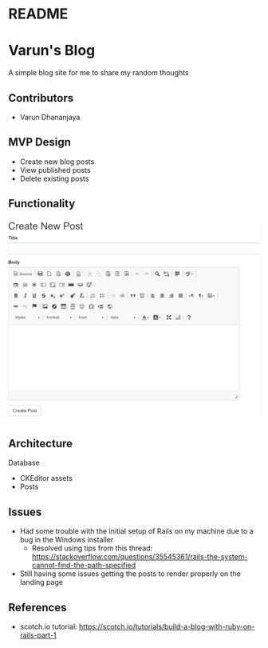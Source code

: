 # README

# Varun's Blog
A simple blog site for me to share my random thoughts

## Contributors
* Varun Dhananjaya

## MVP Design
* Create new blog posts
* View published posts
* Delete existing posts

## Functionality
![new post](https://github.com/vdhanan/rails-blog/blob/master/2017-09-25.png)

## Architecture
Database
* CKEditor assets
* Posts

## Issues
* Had some trouble with the initial setup of Rails on my machine due to a bug in the Windows installer
  * Resolved using tips from this thread: https://stackoverflow.com/questions/35545361/rails-the-system-cannot-find-the-path-specified
* Still having some issues getting the posts to render properly on the landing page

## References
* scotch.io tutorial: https://scotch.io/tutorials/build-a-blog-with-ruby-on-rails-part-1
